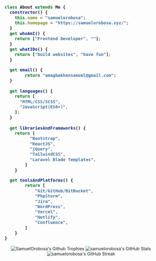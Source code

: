 <h3>

```js
class About extends Me {
  constructor() {
    this.name = "samuelorobosa";
    this.homepage = "https://samuelorobosa.xyz/";
  }
  get whoAmI() {
    return ["Frontend Developer", ""];
  }
  get whatIDo() {
    return ["build websites", "have fun"];
  }

  get email() {
        return "amagbakhensamuel@gmail.com";
  }
    
  get languages() {
    return [
      "HTML/CSS/SCSS",
      "JavaScript(ES6+)",
    ];
  }
  
  get librariesAndFrameworks() {
    return [
          "Bootstrap",
          "ReactJS",
          "jQuery",
          "TailwindCSS",
          "Laravel Blade Templates",
        ]
    }

  get toolsAndPlatforms() {
        return [
            "Git/GitHub/BitBucket",
            "PhpStorm",
            "Jira",
            "WordPress",
            "Vercel",
            "Netlify",
            "Confluence",
        ]
    }
}
```

</h3>

<p align="center">
  <img src="https://github-profile-trophy.vercel.app/?username=samuelorobosa&margin-w=15&margin-h=15" alt="SamuelOrobosa's Github Trophies" />
  <img src="https://github-readme-stats.vercel.app/api?username=samuelorobosa&show_icons=true&locale=en" alt="samuelorobosa's GitHub Stats" />
  <img src="http://github-readme-streak-stats.herokuapp.com?user=samuelorobosa&ring=2f80ed&fire=2f80ed&currStreakLabel=2f80ed" alt="samuelorobosa's GitHub Streak" />
</p>